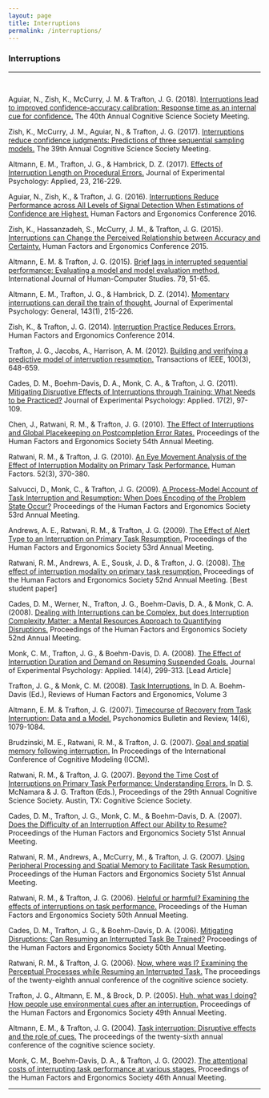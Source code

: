 ```yaml
---
layout: page
title: Interruptions
permalink: /interruptions/
---
```

<h3>Interruptions</h3>
<hr><br>
<p>Aguiar, N., Zish, K., McCurry, J. M. &amp; Trafton, J. G. (2018). <a href="/papers/Interruptions Lead to Improved Confidence-Accuracy Calibration_ Response Time as an Internal Cue for Confidence.pdf" target="_blank">Interruptions lead to improved confidence-accuracy calibration: Response time as an internal cue for confidence.</a> The 40th Annual Cognitive Science Society Meeting.</p>
<p>Zish, K., McCurry, J. M., Aguiar, N., &amp; Trafton, J. G. (2017). <a href="/papers/0c8ecd8b566c720b55d292ee8f25c5e860c2.pdf" target="_blank">Interruptions reduce confidence judgments: Predictions of three sequential sampling models.</a> The 39th Annual Cognitive Science Society Meeting.</p>
<p>Altmann, E. M., Trafton, J. G., &amp; Hambrick, D. Z. (2017). <a href="/papers/AltmannTraftonHambrickJEPA.pdf" target="_blank">Effects of Interruption Length on Procedural Errors.</a> Journal of Experimental Psychology: Applied, 23, 216-229.</p>
<p>Aguiar, N., Zish, K., &amp; Trafton, J. G. (2016). <a href="/papers/InterruptionsReducePerformance.pdf" target="_blank">Interruptions Reduce Performance across All Levels of Signal Detection When Estimations of Confidence are Highest.</a> Human Factors and Ergonomics Conference 2016.</p>
<p>Zish, K., Hassanzadeh, S., McCurry, J. M., &amp; Trafton, J. G. (2015). <a href="/papers/zish2015.pdf" target="_blank">Interruptions can Change the Perceived Relationship between Accuracy and Certainty.</a> Human Factors and Ergonomics Conference 2015.</p>
<p>Altmann, E. M. &amp; Trafton, J. G. (2015). <a href="/papers/Trafton%202015%20Journal%20Human%20Computer%20Studies.pdf" target="_blank">Brief lags in interrupted sequential performance: Evaluating a model and model evaluation method.</a> International Journal of Human-Computer Studies. 79, 51-65.</p>
<p>Altmann, E. M., Trafton, J. G., &amp; Hambrick, D. Z. (2014). <a href="/papers/ca00fe7e242992493e2221c670d9e403ab68.pdf" target="_blank">Momentary interruptions can derail the train of thought.</a> Journal of Experimental Psychology: General, 143(1), 215-226.</p>
<p>Zish, K., &amp; Trafton, J. G. (2014). <a href="/papers/a619257.pdf" target="_blank">Interruption Practice Reduces Errors.</a> Human Factors and Ergonomics Conference 2014.</p>
<p>Trafton, J. G., Jacobs, A., Harrison, A. M. (2012). <a href="/papers/building a model 2012.pdf" target="_blank">Building and verifying a predictive model of interruption resumption.</a> Transactions of IEEE, 100(3), 648-659.</p>
<p>Cades, D. M., Boehm-Davis, D. A., Monk, C. A., &amp; Trafton, J. G. (2011). <a href="/papers/xap-17-2-97.pdf" target="_blank">Mitigating Disruptive Effects of Interruptions through Training: What Needs to be Practiced?</a> Journal of Experimental Psychology: Applied. 17(2), 97-109.</p>
<p>Chen, J., Ratwani, R. M., &amp; Trafton, J. G. (2010). <a href="/papers/chen.pdf" target="_blank">The Effect of Interruptions and Global Placekeeping on Postcompletion Error Rates.</a> Proceedings of the Human Factors and Ergonomics Society 54th Annual Meeting.</p>
<p>Ratwani, R. M., &amp; Trafton, J. G. (2010). <a href="/papers/10.1.1.140.6743.pdf" target="_blank">An Eye Movement Analysis of the Effect of Interruption Modality on Primary Task Performance.</a> Human Factors. 52(3), 370-380.</p>
<p>Salvucci, D., Monk, C., &amp; Trafton, J. G. (2009). <a href="/papers/10.1.1.151.2565.pdf" target="_blank">A Process-Model Account of Task Interruption and Resumption: When Does Encoding of the Problem State Occur?</a> Proceedings of the Human Factors and Ergonomics Society 53rd Annual Meeting.</p>
<p>Andrews, A. E., Ratwani, R. M., &amp; Trafton, J. G. (2009). <a href="/papers/Andrews-HFES09.pdf" target="_blank">The Effect of Alert Type to an Interruption on Primary Task Resumption.</a> Proceedings of the Human Factors and Ergonomics Society 53rd Annual Meeting.</p>
<p>Ratwani, R. M., Andrews, A. E., Sousk, J. D., &amp; Trafton, J. G. (2008). <a href="/papers/effect_resumption.pdf" target="_blank">The effect of interruption modality on primary task resumption.</a> Proceedings of the Human Factors and Ergonomics Society 52nd Annual Meeting. [Best student paper]</p>
<p>Cades, D. M., Werner, N., Trafton, J. G., Boehm-Davis, D. A., &amp; Monk, C. A. (2008). <a href="/papers/Dealing_with_Interruptions_can_be_Complex_but_does.pdf" target="_blank">Dealing with Interruptions can be Complex, but does Interruption Complexity Matter: a Mental Resources Approach to Quantifying Disruptions.</a> Proceedings of the Human Factors and Ergonomics Society 52nd Annual Meeting.</p>
<p>Monk, C. M., Trafton, J. G., &amp; Boehm-Davis, D. A. (2008). <a href="/papers/effect_of_interruption.pdf" target="_blank">The Effect of Interruption Duration and Demand on Resuming Suspended Goals.</a> Journal of Experimental Psychology: Applied. 14(4), 299-313. [Lead Article]</p>
<p>Trafton, J. G., &amp; Monk, C. M. (2008). <a href="/papers/Trafton-Reviews_HFE-3.pdf" target="_blank">Task Interruptions.</a> In D. A. Boehm-Davis (Ed.), Reviews of Human Factors and Ergonomics, Volume 3</p>
<p>Altmann, E. M. &amp; Trafton, J. G. (2007). <a href="/papers/Altmann-Trafton2007_Article_TimecourseOfRecoveryFromTaskIn.pdf" target="_blank">Timecourse of Recovery from Task Interruption: Data and a Model.</a> Psychonomics Bulletin and Review, 14(6), 1079-1084.</p>
<p>Brudzinski, M. E., Ratwani, R. M., &amp; Trafton, J. G. (2007). <a href="/papers/a480060.pdf" target="_blank">Goal and spatial memory following interruption.</a> In Proceedings of the International Conference of Cognitive Modeling (ICCM).</p>
<p>Ratwani, R. M., &amp; Trafton, J. G. (2007). <a href="/papers/eScholarship UC item 9fn1k02r.pdf" target="_blank">Beyond the Time Cost of Interruptions on Primary Task Performance: Understanding Errors.</a> In D. S. McNamara &amp; J. G. Trafton (Eds.), Proceedings of the 29th Annual Cognitive Science Society. Austin, TX: Cognitive Science Society.</p>
<p>Cades, D. M., Trafton, J. G., Monk, C. M., &amp; Boehm-Davis, D. A. (2007). <a href="/papers/Does_the_Difficulty_of_an_Interruption_Affect_our_Ability_to_Resume.pdf" target="_blank">Does the Difficulty of an Interruption Affect our Ability to Resume?</a> Proceedings of the Human Factors and Ergonomics Society 51st Annual Meeting.</p>
<p>Ratwani, R. M., Andrews, A., McCurry, M., &amp; Trafton, J. G. (2007). <a href="/papers/Ratwani-HFES07.pdf" target="_blank">Using Peripheral Processing and Spatial Memory to Facilitate Task Resumption.</a> Proceedings of the Human Factors and Ergonomics Society 51st Annual Meeting.</p>
<p>Ratwani, R. M., &amp; Trafton, J. G. (2006). <a href="/papers/Ratwani-HFES06.pdf" target="_blank">Helpful or harmful? Examining the effects of interruptions on task performance.</a> Proceedings of the Human Factors and Ergonomics Society 50th Annual Meeting.</p>
<p>Cades, D. M., Trafton, J. G., &amp; Boehm-Davis, D. A. (2006). <a href="https://interruptions.net/literature/Cades-HFES06.pdf" target="_blank">Mitigating Disruptions: Can Resuming an Interrupted Task Be Trained?</a> Proceedings of the Human Factors and Ergonomics Society 50th Annual Meeting.</p>
<p>Ratwani, R. M., &amp; Trafton, J. G. (2006). <a href="https://apps.dtic.mil/dtic/tr/fulltext/u2/a479982.pdf" target="_blank">Now, where was I? Examining the Perceptual Processes while Resuming an Interrupted Task.</a> The proceedings of the twenty-eighth annual conference of the cognitive science society.</p>
<p>Trafton, J. G., Altmann, E. M., &amp; Brock, D. P. (2005). <a href="https://www.nrl.navy.mil/itd/aic/sites/www.nrl.navy.mil.itd.aic/files/pdfs/trafton.hfes05_0.pdf" target="_blank">Huh, what was I doing? How people use environmental cues after an interruption.</a> Proceedings of the Human Factors and Ergonomics Society 49th Annual Meeting.</p>
<p>Altmann, E. M., &amp; Trafton, J. G. (2004). <a href="http://citeseerx.ist.psu.edu/viewdoc/download?doi=10.1.1.304.9241&rep=rep1&type=pdf" target="_blank">Task interruption: Disruptive effects and the role of cues.</a> The proceedings of the twenty-sixth annual conference of the cognitive science society.</p>
<p>Monk, C. M., Boehm-Davis, D. A., &amp; Trafton, J. G. (2002). <a href="http://citeseerx.ist.psu.edu/viewdoc/download?doi=10.1.1.78.7631&rep=rep1&type=pdf" target="_blank">The attentional costs of interrupting task performance at various stages.</a> Proceedings of the Human Factors and Ergonomics Society 46th Annual Meeting.</p>
<hr>